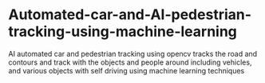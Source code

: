 # Automated-car-and-AI-pedestrian-tracking-using-machine-learning
AI automated car and pedestrian tracking using opencv tracks the road and contours and track with the objects and people around including vehicles, and various objects with self driving using machine learning techniques
